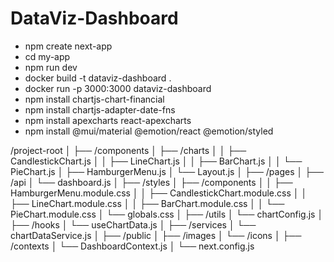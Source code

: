 # DataViz-Dashboard
- npm create next-app 
- cd my-app
- npm run dev
- docker build -t dataviz-dashboard .
- docker run -p 3000:3000 dataviz-dashboard
- npm install chartjs-chart-financial
- npm install chartjs-adapter-date-fns
- npm install apexcharts react-apexcharts
- npm install @mui/material @emotion/react @emotion/styled

/project-root
│
├── /components
│   ├── /charts
│   │   ├── CandlestickChart.js
│   │   ├── LineChart.js
│   │   ├── BarChart.js
│   │   └── PieChart.js
│   ├── HamburgerMenu.js
│   └── Layout.js
│
├── /pages
│   ├── /api
│   └── dashboard.js
│
├── /styles
│   ├── /components
│   │   ├── HamburgerMenu.module.css
│   │   ├── CandlestickChart.module.css
│   │   ├── LineChart.module.css
│   │   ├── BarChart.module.css
│   │   └── PieChart.module.css
│   └── globals.css
│
├── /utils
│   └── chartConfig.js
│
├── /hooks
│   └── useChartData.js
│
├── /services
│   └── chartDataService.js
│
├── /public
│   ├── /images
│   └── /icons
│
├── /contexts
│   └── DashboardContext.js
│
└── next.config.js
